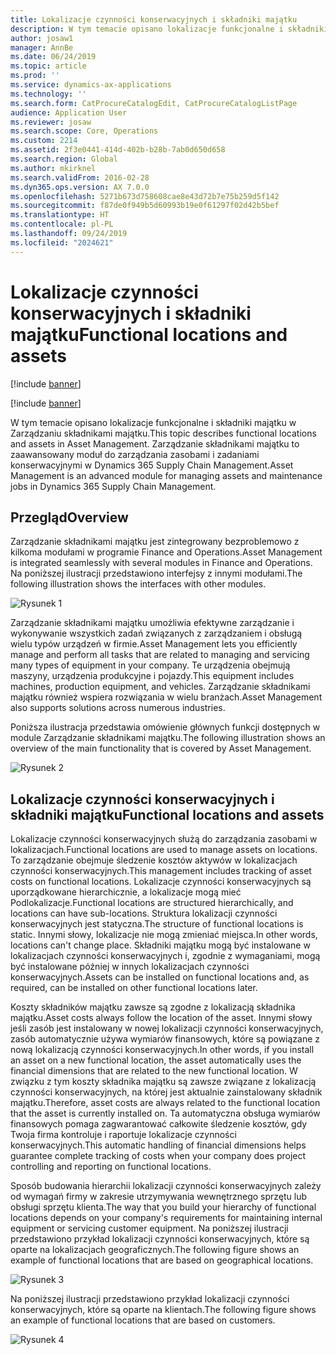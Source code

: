 ```yaml
---
title: Lokalizacje czynności konserwacyjnych i składniki majątku
description: W tym temacie opisano lokalizacje funkcjonalne i składniki majątku w Zarządzaniu składnikami majątku. Zarządzanie składnikami majątku to zaawansowany moduł do zarządzania zasobami i zadaniami konserwacyjnymi w Dynamics 365 Supply Chain Management.
author: josaw1
manager: AnnBe
ms.date: 06/24/2019
ms.topic: article
ms.prod: ''
ms.service: dynamics-ax-applications
ms.technology: ''
ms.search.form: CatProcureCatalogEdit, CatProcureCatalogListPage
audience: Application User
ms.reviewer: josaw
ms.search.scope: Core, Operations
ms.custom: 2214
ms.assetid: 2f3e0441-414d-402b-b28b-7ab0d650d658
ms.search.region: Global
ms.author: mkirknel
ms.search.validFrom: 2016-02-28
ms.dyn365.ops.version: AX 7.0.0
ms.openlocfilehash: 5271b673d758608cae8e43d72b7e75b259d5f142
ms.sourcegitcommit: f87de0f949b5d60993b19e0f61297f02d42b5bef
ms.translationtype: HT
ms.contentlocale: pl-PL
ms.lasthandoff: 09/24/2019
ms.locfileid: "2024621"
---
```

# <a name="functional-locations-and-assets"></a><span data-ttu-id="eb1d2-104">Lokalizacje czynności konserwacyjnych i składniki majątku</span><span class="sxs-lookup"><span data-stu-id="eb1d2-104">Functional locations and assets</span></span>

[!include [banner](../../includes/banner.md)]

[!include [banner](../../includes/preview-banner.md)]

<span data-ttu-id="eb1d2-105">W tym temacie opisano lokalizacje funkcjonalne i składniki majątku w Zarządzaniu składnikami majątku.</span><span class="sxs-lookup"><span data-stu-id="eb1d2-105">This topic describes functional locations and assets in Asset Management.</span></span> <span data-ttu-id="eb1d2-106">Zarządzanie składnikami majątku to zaawansowany moduł do zarządzania zasobami i zadaniami konserwacyjnymi w Dynamics 365 Supply Chain Management.</span><span class="sxs-lookup"><span data-stu-id="eb1d2-106">Asset Management is an advanced module for managing assets and maintenance jobs in Dynamics 365 Supply Chain Management.</span></span>

## <a name="overview"></a><span data-ttu-id="eb1d2-107">Przegląd</span><span class="sxs-lookup"><span data-stu-id="eb1d2-107">Overview</span></span>

<span data-ttu-id="eb1d2-108">Zarządzanie składnikami majątku jest zintegrowany bezproblemowo z kilkoma modułami w programie Finance and Operations.</span><span class="sxs-lookup"><span data-stu-id="eb1d2-108">Asset Management is integrated seamlessly with several modules in Finance and Operations.</span></span> <span data-ttu-id="eb1d2-109">Na poniższej ilustracji przedstawiono interfejsy z innymi modułami.</span><span class="sxs-lookup"><span data-stu-id="eb1d2-109">The following illustration shows the interfaces with other modules.</span></span>

![Rysunek 1](media/01-overview-image.png)

<span data-ttu-id="eb1d2-111">Zarządzanie składnikami majątku umożliwia efektywne zarządzanie i wykonywanie wszystkich zadań związanych z zarządzaniem i obsługą wielu typów urządzeń w firmie.</span><span class="sxs-lookup"><span data-stu-id="eb1d2-111">Asset Management lets you efficiently manage and perform all tasks that are related to managing and servicing many types of equipment in your company.</span></span> <span data-ttu-id="eb1d2-112">Te urządzenia obejmują maszyny, urządzenia produkcyjne i pojazdy.</span><span class="sxs-lookup"><span data-stu-id="eb1d2-112">This equipment includes machines, production equipment, and vehicles.</span></span> <span data-ttu-id="eb1d2-113">Zarządzanie składnikami majątku również wspiera rozwiązania w wielu branżach.</span><span class="sxs-lookup"><span data-stu-id="eb1d2-113">Asset Management also supports solutions across numerous industries.</span></span>

<span data-ttu-id="eb1d2-114">Poniższa ilustracja przedstawia omówienie głównych funkcji dostępnych w module Zarządzanie składnikami majątku.</span><span class="sxs-lookup"><span data-stu-id="eb1d2-114">The following illustration shows an overview of the main functionality that is covered by Asset Management.</span></span>

![Rysunek 2](media/02-overview-image.png)

## <a name="functional-locations-and-assets"></a><span data-ttu-id="eb1d2-116">Lokalizacje czynności konserwacyjnych i składniki majątku</span><span class="sxs-lookup"><span data-stu-id="eb1d2-116">Functional locations and assets</span></span>

<span data-ttu-id="eb1d2-117">Lokalizacje czynności konserwacyjnych służą do zarządzania zasobami w lokalizacjach.</span><span class="sxs-lookup"><span data-stu-id="eb1d2-117">Functional locations are used to manage assets on locations.</span></span> <span data-ttu-id="eb1d2-118">To zarządzanie obejmuje śledzenie kosztów aktywów w lokalizacjach czynności konserwacyjnych.</span><span class="sxs-lookup"><span data-stu-id="eb1d2-118">This management includes tracking of asset costs on functional locations.</span></span> <span data-ttu-id="eb1d2-119">Lokalizacje czynności konserwacyjnych są uporządkowane hierarchicznie, a lokalizacje mogą mieć Podlokalizacje.</span><span class="sxs-lookup"><span data-stu-id="eb1d2-119">Functional locations are structured hierarchically, and locations can have sub-locations.</span></span> <span data-ttu-id="eb1d2-120">Struktura lokalizacji czynności konserwacyjnych jest statyczna.</span><span class="sxs-lookup"><span data-stu-id="eb1d2-120">The structure of functional locations is static.</span></span> <span data-ttu-id="eb1d2-121">Innymi słowy, lokalizacje nie mogą zmieniać miejsca.</span><span class="sxs-lookup"><span data-stu-id="eb1d2-121">In other words, locations can't change place.</span></span> <span data-ttu-id="eb1d2-122">Składniki majątku mogą być instalowane w lokalizacjach czynności konserwacyjnych i, zgodnie z wymaganiami, mogą być instalowane później w innych lokalizacjach czynności konserwacyjnych.</span><span class="sxs-lookup"><span data-stu-id="eb1d2-122">Assets can be installed on functional locations and, as required, can be installed on other functional locations later.</span></span>

<span data-ttu-id="eb1d2-123">Koszty składników majątku zawsze są zgodne z lokalizacją składnika majątku.</span><span class="sxs-lookup"><span data-stu-id="eb1d2-123">Asset costs always follow the location of the asset.</span></span> <span data-ttu-id="eb1d2-124">Innymi słowy jeśli zasób jest instalowany w nowej lokalizacji czynności konserwacyjnych, zasób automatycznie używa wymiarów finansowych, które są powiązane z nową lokalizacją czynności konserwacyjnych.</span><span class="sxs-lookup"><span data-stu-id="eb1d2-124">In other words, if you install an asset on a new functional location, the asset automatically uses the financial dimensions that are related to the new functional location.</span></span> <span data-ttu-id="eb1d2-125">W związku z tym koszty składnika majątku są zawsze związane z lokalizacją czynności konserwacyjnych, na której jest aktualnie zainstalowany składnik majątku.</span><span class="sxs-lookup"><span data-stu-id="eb1d2-125">Therefore, asset costs are always related to the functional location that the asset is  currently installed on.</span></span> <span data-ttu-id="eb1d2-126">Ta automatyczna obsługa wymiarów finansowych pomaga zagwarantować całkowite śledzenie kosztów, gdy Twoja firma kontroluje i raportuje lokalizacje czynności konserwacyjnych.</span><span class="sxs-lookup"><span data-stu-id="eb1d2-126">This automatic handling of financial dimensions helps guarantee complete tracking of costs when your company does project controlling and reporting on functional locations.</span></span>

<span data-ttu-id="eb1d2-127">Sposób budowania hierarchii lokalizacji czynności konserwacyjnych zależy od wymagań firmy w zakresie utrzymywania wewnętrznego sprzętu lub obsługi sprzętu klienta.</span><span class="sxs-lookup"><span data-stu-id="eb1d2-127">The way that you build your hierarchy of functional locations depends on your company's requirements for maintaining internal equipment or servicing customer equipment.</span></span> <span data-ttu-id="eb1d2-128">Na poniższej ilustracji przedstawiono przykład lokalizacji czynności konserwacyjnych, które są oparte na lokalizacjach geograficznych.</span><span class="sxs-lookup"><span data-stu-id="eb1d2-128">The following figure shows an example of functional locations that are based on geographical locations.</span></span>

![Rysunek 3](media/03-overview-image.png)

<span data-ttu-id="eb1d2-130">Na poniższej ilustracji przedstawiono przykład lokalizacji czynności konserwacyjnych, które są oparte na klientach.</span><span class="sxs-lookup"><span data-stu-id="eb1d2-130">The following figure shows an example of functional locations that are based on customers.</span></span>

![Rysunek 4](media/04-overview-image.png)
